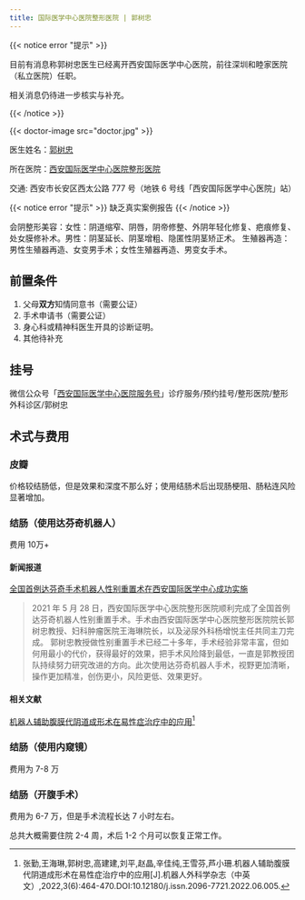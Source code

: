 ```yaml
---
title: 国际医学中心医院整形医院 | 郭树忠
---
```


{{< notice error "提示" >}}

目前有消息称郭树忠医生已经离开西安国际医学中心医院，前往深圳和睦家医院（私立医院）任职。

相关消息仍待进一步核实与补充。

{{< /notice >}}

{{< doctor-image src="doctor.jpg" >}}

医生姓名：[郭树忠](http://www.imc-xa.cn/detail-2987.aspx)

所在医院：[西安国际医学中心医院整形医院](http://www.imc-xa.cn)

交通: 西安市长安区西太公路 777 号（地铁 6 号线「西安国际医学中心医院」站）

{{< notice error "提示" >}} 缺乏真实案例报告 {{< /notice >}}

会阴整形美容：女性：阴道缩窄、阴唇，阴帝修整、外阴年轻化修复、疤痕修复、处女膜修补术。男性：阴茎延长、阴茎增粗、隐匿性阴茎矫正术。
生殖器再造：男性生殖器再造、女变男手术；女性生殖器再造、男变女手术。

## 前置条件

1. 父母**双方**知情同意书（需要公证）
2. 手术申请书（需要公证）
3. 身心科或精神科医生开具的诊断证明。
4. 其他待补充

## 挂号

微信公众号「[西安国际医学中心医院服务号](weixin://xagjyxzx)」诊疗服务/预约挂号/整形医院/整形外科诊区/郭树忠

## 术式与费用

### 皮瓣

价格较结肠低，但是效果和深度不那么好；使用结肠术后出现肠梗阻、肠粘连风险显著增加。

### 结肠（使用达芬奇机器人）

费用 10万+

#### 新闻报道

[全国首例达芬奇手术机器人性别重置术在西安国际医学中心成功实施](http://www.imc-xa.cn/detail-4229.aspx)

> 2021 年 5 月 28 日，西安国际医学中心医院整形医院顺利完成了全国首例达芬奇机器人性别重置手术。手术由西安国际医学中心医院整形医院院长郭树忠教授、妇科肿瘤医院王海琳院长，以及泌尿外科杨增悦主任共同主刀完成。
> 郭树忠教授做性别重置手术已经二十多年，手术经验非常丰富，但如何用最小的代价，获得最好的效果，把手术风险降到最低，一直是郭教授团队持续努力研究改进的方向。此次使用达芬奇机器人手术，视野更加清晰，操作更加精准，创伤更小，风险更低、效果更好。

#### 相关文献

[机器人辅助腹膜代阴道成形术在易性症治疗中的应用](https://www.jqrwkxzz.com/uploadfile/202212/d5916681b32d5b3.pdf)[^1]

### 结肠（使用内窥镜）

费用为 7-8 万

### 结肠（开腹手术）

费用为 6-7 万，但是手术流程长达 7 小时左右。

总共大概需要住院 2-4 周，术后 1-2 个月可以恢复正常工作。

[^1]: 张勤,王海琳,郭树忠,高建建,刘平,赵晶,辛佳纯,王雪芬,芦小珊.机器人辅助腹膜代阴道成形术在易性症治疗中的应用[J].机器人外科学杂志（中英文）,2022,3(6):464-470.DOI:10.12180/j.issn.2096-7721.2022.06.005.
